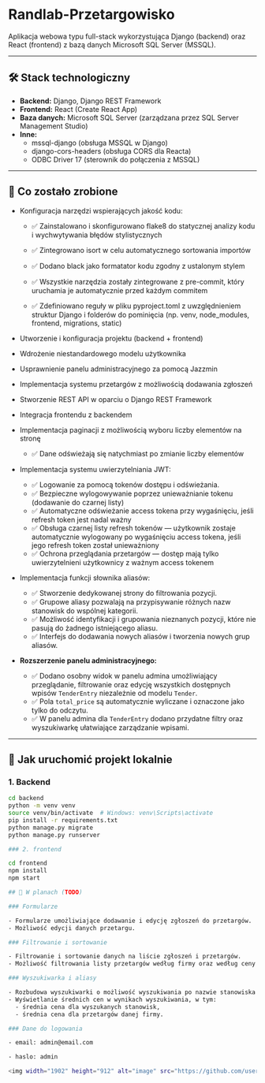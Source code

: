 # Randlab-Przetargowisko

Aplikacja webowa typu full-stack wykorzystująca Django (backend) oraz React (frontend) z bazą danych Microsoft SQL Server (MSSQL).

---

## 🛠️ Stack technologiczny

- **Backend:** Django, Django REST Framework  
- **Frontend:** React (Create React App)  
- **Baza danych:** Microsoft SQL Server (zarządzana przez SQL Server Management Studio)  
- **Inne:**  
  - mssql-django (obsługa MSSQL w Django)  
  - django-cors-headers (obsługa CORS dla Reacta)  
  - ODBC Driver 17 (sterownik do połączenia z MSSQL)  

---

## 🔧 Co zostało zrobione
- Konfiguracja narzędzi wspierających jakość kodu:

  - ✅ Zainstalowano i skonfigurowano flake8 do statycznej analizy kodu i wychwytywania błędów stylistycznych

  - ✅ Zintegrowano isort w celu automatycznego sortowania importów

  - ✅ Dodano black jako formatator kodu zgodny z ustalonym stylem

  - ✅ Wszystkie narzędzia zostały zintegrowane z pre-commit, który uruchamia je automatycznie przed każdym commitem

  - ✅ Zdefiniowano reguły w pliku pyproject.toml z uwzględnieniem struktur Django i folderów do pominięcia (np. venv, node_modules, frontend, migrations, static)
- Utworzenie i konfiguracja projektu (backend + frontend)  
- Wdrożenie niestandardowego modelu użytkownika  
- Usprawnienie panelu administracyjnego za pomocą Jazzmin  
- Implementacja systemu przetargów z możliwością dodawania zgłoszeń  
- Stworzenie REST API w oparciu o Django REST Framework  
- Integracja frontendu z backendem  
- Implementacja paginacji z możliwością wyboru liczby elementów na stronę  
  - ✅ Dane odświeżają się natychmiast po zmianie liczby elementów  
- Implementacja systemu uwierzytelniania JWT:  
  - ✅ Logowanie za pomocą tokenów dostępu i odświeżania.  
  - ✅ Bezpieczne wylogowywanie poprzez unieważnianie tokenu (dodawanie do czarnej listy)  
  - ✅ Automatyczne odświeżanie access tokena przy wygaśnięciu, jeśli refresh token jest nadal ważny  
  - ✅ Obsługa czarnej listy refresh tokenów — użytkownik zostaje automatycznie wylogowany po wygaśnięciu access tokena, jeśli jego refresh token został unieważniony  
  - ✅ Ochrona przeglądania przetargów — dostęp mają tylko uwierzytelnieni użytkownicy z ważnym access tokenem  
- Implementacja funkcji słownika aliasów:  
  - ✅ Stworzenie dedykowanej strony do filtrowania pozycji.  
  - ✅ Grupowe aliasy pozwalają na przypisywanie różnych nazw stanowisk do wspólnej kategorii.  
  - ✅ Możliwość identyfikacji i grupowania nieznanych pozycji, które nie pasują do żadnego istniejącego aliasu.  
  - ✅ Interfejs do dodawania nowych aliasów i tworzenia nowych grup aliasów.  
- **Rozszerzenie panelu administracyjnego:**  
  - ✅ Dodano osobny widok w panelu admina umożliwiający przeglądanie, filtrowanie oraz edycję wszystkich dostępnych wpisów `TenderEntry` niezależnie od modelu `Tender`.  
  - ✅ Pola `total_price` są automatycznie wyliczane i oznaczone jako tylko do odczytu.  
  - ✅ W panelu admina dla `TenderEntry` dodano przydatne filtry oraz wyszukiwarkę ułatwiające zarządzanie wpisami.  

---

## 🚀 Jak uruchomić projekt lokalnie

### 1. Backend

```bash
cd backend
python -m venv venv
source venv/bin/activate  # Windows: venv\Scripts\activate
pip install -r requirements.txt
python manage.py migrate
python manage.py runserver

### 2. frontend

cd frontend
npm install
npm start

## 🧩 W planach (TODO)

### Formularze

- Formularze umożliwiające dodawanie i edycję zgłoszeń do przetargów.  
- Możliwość edycji danych przetargu.

### Filtrowanie i sortowanie

- Filtrowanie i sortowanie danych na liście zgłoszeń i przetargów.  
- Możliwość filtrowania listy przetargów według firmy oraz według ceny.

### Wyszukiwarka i aliasy

- Rozbudowa wyszukiwarki o możliwość wyszukiwania po nazwie stanowiska (`position`) oraz nazwie firmy (`company`).  
- Wyświetlanie średnich cen w wynikach wyszukiwania, w tym:
  - średnia cena dla wyszukanych stanowisk,  
  - średnia cena dla przetargów danej firmy.

### Dane do logowania

- email: admin@email.com

- haslo: admin

<img width="1902" height="912" alt="image" src="https://github.com/user-attachments/assets/58611d24-50a3-40b1-a746-466b344ad776" />
